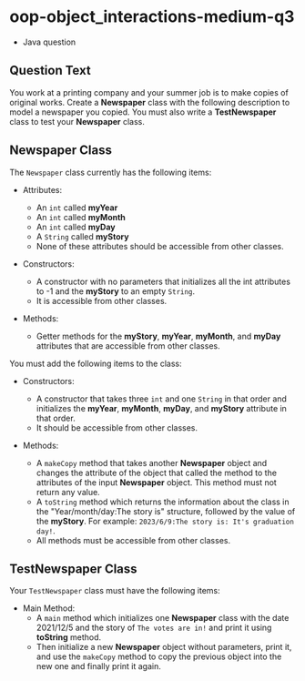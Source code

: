 # oop-object_interactions-medium-q3

- Java question

## Question Text

You work at a printing company and your summer job is to make copies of original works. Create a **Newspaper** class with
the following description to model a newspaper you copied.
You must also write a **TestNewspaper** class to test your **Newspaper** class.

## Newspaper Class

The `Newspaper` class currently has the following items:

- Attributes:
    - An `int` called **myYear**
    - An `int` called **myMonth**
    - An `int` called **myDay**
    - A `String` called **myStory**
    - None of these attributes should be accessible from other classes.

- Constructors:
    - A constructor with no parameters that initializes all the int attributes to -1 and the **myStory** to an
      empty `String`.
    - It is accessible from other classes.

- Methods:
    - Getter methods for the **myStory**, **myYear**, **myMonth**, and **myDay** attributes that are accessible from
      other
      classes.

You must add the following items to the class:

- Constructors:
    - A constructor that takes three `int` and one `String` in that order and initializes the **myYear**, **myMonth**,
      **myDay**, and **myStory** attribute in that order.
    - It should be accessible from other classes.

- Methods:
    - A `makeCopy` method that takes another **Newspaper** object and changes the attribute of the object that called the
      method to the attributes of the input  **Newspaper** object. This method must not return any
      value.
    - A `toString` method which returns the information about the class in the "Year/month/day:The story is" structure,
      followed by the value of the **myStory**. For example: `2023/6/9:The story is: It's graduation day!`.
    - All methods must be accessible from other classes.

## TestNewspaper Class

Your `TestNewspaper` class must have the following items:

- Main Method:
    - A `main` method which initializes one **Newspaper** class with the date 2021/12/5 and the story of
      `The votes are in!` and print it using **toString** method.
    - Then initialize a new **Newspaper** object without parameters, print it, and use the `makeCopy` method to copy the
      previous object into the new one and finally print it again.